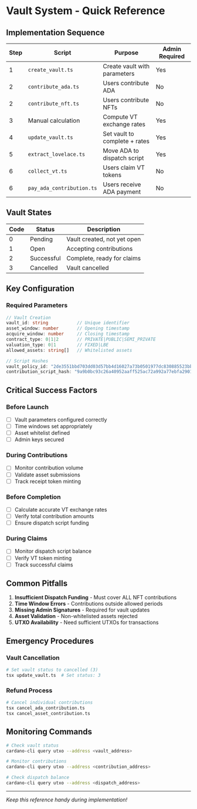 # Vault System - Quick Reference

## Implementation Sequence

| Step | Script | Purpose | Admin Required |
|------|--------|---------|----------------|
| 1 | `create_vault.ts` | Create vault with parameters | Yes |
| 2 | `contribute_ada.ts` | Users contribute ADA | No |
| 2 | `contribute_nft.ts` | Users contribute NFTs | No |
| 3 | Manual calculation | Compute VT exchange rates | Yes |
| 4 | `update_vault.ts` | Set vault to complete + rates | Yes |
| 5 | `extract_lovelace.ts` | Move ADA to dispatch script | Yes |
| 6 | `collect_vt.ts` | Users claim VT tokens | No |
| 6 | `pay_ada_contribution.ts` | Users receive ADA payment | No |

## Vault States

| Code | Status | Description |
|------|--------|-------------|
| 0 | Pending | Vault created, not yet open |
| 1 | Open | Accepting contributions |
| 2 | Successful | Complete, ready for claims |
| 3 | Cancelled | Vault cancelled |

## Key Configuration

### Required Parameters
```typescript
// Vault Creation
vault_id: string           // Unique identifier
asset_window: number       // Opening timestamp  
acquire_window: number     // Closing timestamp
contract_type: 0|1|2       // PRIVATE|PUBLIC|SEMI_PRIVATE
valuation_type: 0|1        // FIXED|LBE
allowed_assets: string[]   // Whitelisted assets

// Script Hashes
vault_policy_id: "2de3551bbd703dd03d57bb4d16027a73b0501977dc830885523bb1e6"
contribution_script_hash: "9a9b0bc93c26a40952aaff525ac72a992a77ebfa29012c9cb4a72eb2"
```

## Critical Success Factors

### Before Launch
- [ ] Vault parameters configured correctly
- [ ] Time windows set appropriately  
- [ ] Asset whitelist defined
- [ ] Admin keys secured

### During Contributions
- [ ] Monitor contribution volume
- [ ] Validate asset submissions
- [ ] Track receipt token minting

### Before Completion
- [ ] Calculate accurate VT exchange rates
- [ ] Verify total contribution amounts
- [ ] Ensure dispatch script funding

### During Claims
- [ ] Monitor dispatch script balance
- [ ] Verify VT token minting
- [ ] Track successful claims

## Common Pitfalls

1. **Insufficient Dispatch Funding** - Must cover ALL NFT contributions
2. **Time Window Errors** - Contributions outside allowed periods
3. **Missing Admin Signatures** - Required for vault updates
4. **Asset Validation** - Non-whitelisted assets rejected
5. **UTXO Availability** - Need sufficient UTXOs for transactions

## Emergency Procedures

### Vault Cancellation
```bash
# Set vault status to cancelled (3)
tsx update_vault.ts  # Set status: 3
```

### Refund Process
```bash
# Cancel individual contributions
tsx cancel_ada_contribution.ts
tsx cancel_asset_contribution.ts
```

## Monitoring Commands

```bash
# Check vault status
cardano-cli query utxo --address <vault_address>

# Monitor contributions  
cardano-cli query utxo --address <contribution_address>

# Check dispatch balance
cardano-cli query utxo --address <dispatch_address>
```

---

*Keep this reference handy during implementation!*
